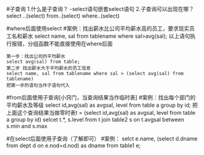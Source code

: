 #子查询
    1.什么是子查询？
        -select语句嵌套select语句
    2.子查询可以出现在哪？
        select ..(select)
        from..(select)
        where..(select)

#where后面使用select
#案例：找出薪水比公司平均薪水高的员工，要求现实员工名和薪水 
    select name, sal from tablename where sal>avg(sal);
    以上语句执行报错，分组函数不能直接使用在where后面

    第一步：找出公司的平均薪水
    select avg(sal) from table;
    第二步 找出薪水大于平均薪水的员工信息
    select name, sal from tablename where sal > (select avg(sal) from tablename)
    把第一步的语句当作子语句代入

#from后面使用子查询[小窍门，当查询结果当作临时表]
#案例：找出每个部门的平均薪水及等级
    select id,avg(sal) as avgsal, level from table a group by id;
    把上面这个查询结果当做零时表t = (select id,avg(sal) as avgsal, level from table a group by id)
    selcet t.*, s.level from t join table2 s on t.avgsal between s.min and s.max

#在select后面使用子查询（了解即可）
#案例：
    selct e.name, (select d.dname from dept d on e.nod=d.nod) as dname from table1 e;